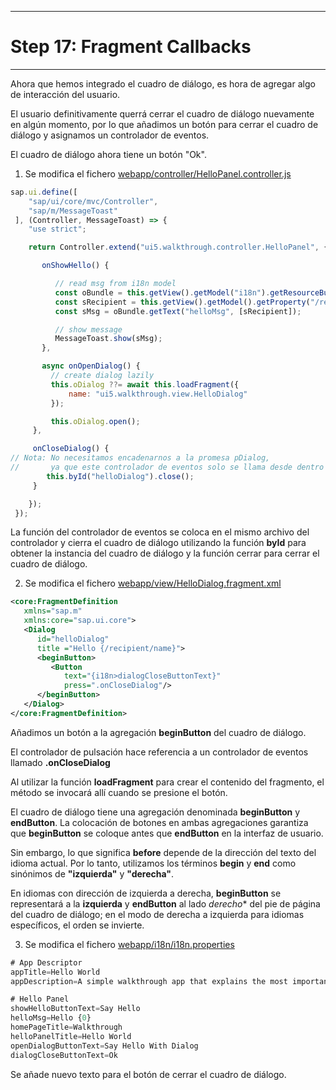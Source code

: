 ********************************
# Step 17: Fragment Callbacks
********************************
Ahora que hemos integrado el cuadro de diálogo, es hora de agregar algo de interacción del usuario.


El usuario definitivamente querrá cerrar el cuadro de diálogo nuevamente en algún momento, 
por lo que añadimos un botón para cerrar el cuadro de diálogo y asignamos un controlador de eventos.


El cuadro de diálogo ahora tiene un botón "Ok".


1. Se modifica el fichero [webapp/controller/HelloPanel.controller.js](webapp/controller/HelloPanel.controller.js)

``` js
sap.ui.define([
    "sap/ui/core/mvc/Controller",
    "sap/m/MessageToast"
 ], (Controller, MessageToast) => {
    "use strict";

    return Controller.extend("ui5.walkthrough.controller.HelloPanel", {

       onShowHello() {

          // read msg from i18n model
          const oBundle = this.getView().getModel("i18n").getResourceBundle();
          const sRecipient = this.getView().getModel().getProperty("/recipient/name");
          const sMsg = oBundle.getText("helloMsg", [sRecipient]);

          // show message
          MessageToast.show(sMsg);
       },

       async onOpenDialog() {
         // create dialog lazily
         this.oDialog ??= await this.loadFragment({
             name: "ui5.walkthrough.view.HelloDialog"
         });

         this.oDialog.open();
     },

     onCloseDialog() {
// Nota: No necesitamos encadenarnos a la promesa pDialog, 
//       ya que este controlador de eventos solo se llama desde dentro del propio diálogo cargado.
        this.byId("helloDialog").close();
     }

    });
 });
```


La función del controlador de eventos se coloca en el mismo archivo del controlador y 
cierra el cuadro de diálogo utilizando la función **byId** para obtener la instancia 
del cuadro de diálogo y la función cerrar para cerrar el cuadro de diálogo.


2. Se modifica el fichero [webapp/view/HelloDialog.fragment.xml](webapp/view/HelloDialog.fragment.xml)

``` xml
<core:FragmentDefinition
   xmlns="sap.m"
   xmlns:core="sap.ui.core">
   <Dialog
      id="helloDialog"
      title ="Hello {/recipient/name}">
      <beginButton>
         <Button
            text="{i18n>dialogCloseButtonText}"
            press=".onCloseDialog"/>
      </beginButton>
   </Dialog>
</core:FragmentDefinition>
```


Añadimos un botón a la agregación **beginButton** del cuadro de diálogo.


El controlador de pulsación hace referencia a un controlador de eventos llamado **.onCloseDialog**


Al utilizar la función **loadFragment** para crear el contenido del fragmento, el método se invocará allí cuando se presione el botón.


El cuadro de diálogo tiene una agregación denominada **beginButton** y **endButton**. La colocación de botones en ambas agregaciones garantiza que **beginButton** se coloque antes que **endButton** en la interfaz de usuario.


Sin embargo, lo que significa **before** depende de la dirección del texto del idioma actual.
Por lo tanto, utilizamos los términos **begin** y **end** como sinónimos de **"izquierda"** y **"derecha"**.


En idiomas con dirección de izquierda a derecha, **beginButton** se representará a la **izquierda** y **endButton** al lado *derecho** del pie de página del cuadro de diálogo; en el modo de derecha a izquierda para idiomas específicos, el orden se invierte.



3. Se modifica el fichero [webapp/i18n/i18n.properties](webapp/i18n/i18n.properties)


``` js
# App Descriptor
appTitle=Hello World
appDescription=A simple walkthrough app that explains the most important concepts of SAPUI5

# Hello Panel
showHelloButtonText=Say Hello
helloMsg=Hello {0}
homePageTitle=Walkthrough
helloPanelTitle=Hello World
openDialogButtonText=Say Hello With Dialog
dialogCloseButtonText=Ok
```


Se añade nuevo texto para el botón de cerrar el cuadro de diálogo.